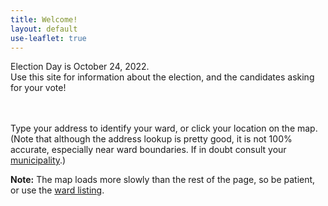 ```yaml
---
title: Welcome!
layout: default
use-leaflet: true
---
```


<section class="flex justify-center">
  <article class="standout-box blue large">
    <div class="big-text header" id="map-box" data-aos="fade-left">
    Election Day is October 24, 2022.
    </div>
    <div data-aos="fade-left">
    Use this site for information about the election, and the
    candidates asking for your vote!
    </div>
    <div class="countdown-container" style="font-size: 1.5rem; margin-bottom: 48px;" data-aos="fade-left">
      <div class="countdown-days">
      </div>
    <!--Today is Election Day-->
    </div>
    <div class="content" data-aos="fade-up">
     <p>Type your address to identify your ward, or click your
     location on the map. (Note that although the address lookup is
     pretty good, it is not 100% accurate, especially near ward
     boundaries. If in doubt consult your <a
     href="https://wrvotes.com" target="_blank">municipality</a>.)</p>
     <div id="map-searchbar"></div>
     <div id="map"></div>
     <p><strong>Note:</strong> The map loads more slowly than the rest
     of the page, so be patient, or use the <a href="/wards/">ward listing</a>.</p>
    </div>
  </article>
</section>

<script src="{{ site.baseurl }}/assets/js/leaflet.js"></script>
<script src="{{ site.baseurl }}/assets/js/leaflet-search.min.js"></script>
<!-- This has too many dependencies to load locally. -->
<script src="https://unpkg.com/leaflet-pip@1.1.0/leaflet-pip.js"></script>
<script src="{{ site.baseurl }}/assets/js/jquery-3.6.0.min.js"></script>
<script src="{{ site.baseurl }}/assets/js/show-map.js"></script>
